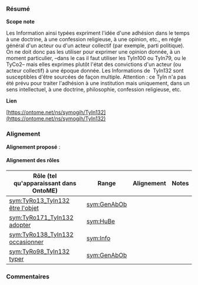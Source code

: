 ### Résumé

**Scope note**

Les Information ainsi typées expriment l'idée d'une adhésion dans le temps à une doctrine, à une confession religieuse, à une opinion, etc., en régle général d'un acteur ou d'un acteur collectif (par exemple, parti politique).	On ne doit donc pas les utiliser pour exprimer une opinion donnée, à un moment particulier, –dans le cas il faut utiliser les TyIn100 ou TyIn79, ou le TyCo2– mais elles exprimes plutôt l'état des convictions d'un acteur (ou acteur collectif) à une époque donnée.	Les Informations de  TyIn132 sont susceptibles d'être sourcées de façon multiple.	Attention : ce TyIn n'a pas été prévu pour traiter l'adhésion à une institution mais uniquement, dans un sens intellectuel, à une doctrine, philosophie, confession religieuse, etc.

**Lien**

[https://ontome.net/ns/symogih/TyIn132](https://ontome.net/ns/symogih/TyIn132)

### Alignement

**Alignement proposé** :

#### Alignement des rôles

| Rôle (tel qu'apparaissant dans OntoME) | Range | Alignement | Notes |
| ----- | ----- | ----- | ----- |
| [sym:TyRo13_TyIn132 être l'objet](https://ontome.net/ns/symogih/TyRo13_TyIn132) | [sym:GenAbOb](https://ontome.net/ns/symogih/GenAbOb) |   |   |
| [sym:TyRo171_TyIn132 adopter](https://ontome.net/ns/symogih/TyRo171_TyIn132) | [sym:HuBe](https://ontome.net/ns/symogih/HuBe) |   |   |
| [sym:TyRo138_TyIn132 occasionner](https://ontome.net/ns/symogih/TyRo138_TyIn132) | [sym:Info](https://ontome.net/ns/symogih/Info) |   |   |
| [sym:TyRo98_TyIn132 typer](https://ontome.net/ns/symogih/TyRo98_TyIn132) | [sym:GenAbOb](https://ontome.net/ns/symogih/GenAbOb) |   |   |

### Commentaires